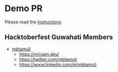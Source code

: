 # Demo PR

Please read the [instructions](INSTRUCTIONS.md)

## Hacktoberfest Guwahati Members

- [mbtamuli](https://github.com/mbtamuli)
   - https://mriyam.dev/
   - https://twitter.com/mbtamuli
   - https://www.linkedin.com/in/mbtamuli
